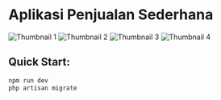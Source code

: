 # Aplikasi Penjualan Sederhana

![Thumbnail 1](https://github.com/user-attachments/assets/b1b6659c-cce8-4b33-a921-4c08c5369e37)
![Thumbnail 2](https://github.com/user-attachments/assets/96bfc8d3-ec15-4b11-b3a8-c974fc718e68)
![Thumbnail 3](https://github.com/user-attachments/assets/d341e42d-cbbd-42a0-9a94-92b88c89fefe)
![Thumbnail 4](https://github.com/user-attachments/assets/471d39bb-eafc-4700-adcd-0319d53264ce)

## Quick Start:
```bash
npm run dev
php artisan migrate
